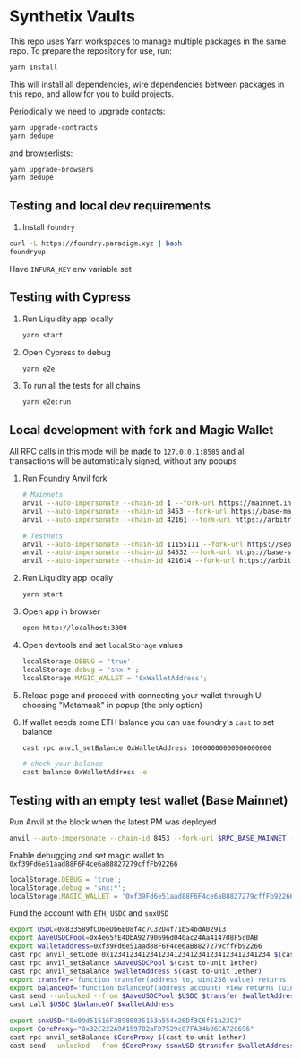 # Synthetix Vaults

This repo uses Yarn workspaces to manage multiple packages in the same repo. To prepare the repository for use, run:

```sh
yarn install
```

This will install all dependencies, wire dependencies between packages in this repo, and allow for you to build projects.

Periodically we need to upgrade contacts:

```sh
yarn upgrade-contracts
yarn dedupe
```

and browserlists:

```sh
yarn upgrade-browsers
yarn dedupe
```

## Testing and local dev requirements

1. Install `foundry`

```sh
curl -L https://foundry.paradigm.xyz | bash
foundryup
```

Have `INFURA_KEY` env variable set

## Testing with Cypress

1.  Run Liquidity app locally

    ```sh
    yarn start
    ```

2.  Open Cypress to debug

    ```sh
    yarn e2e
    ```

3.  To run all the tests for all chains
    ```sh
    yarn e2e:run
    ```

## Local development with fork and Magic Wallet

All RPC calls in this mode will be made to `127.0.0.1:8585`
and all transactions will be automatically signed, without any popups

1.  Run Foundry Anvil fork

    ```sh
    # Mainnets
    anvil --auto-impersonate --chain-id 1 --fork-url https://mainnet.infura.io/v3/$INFURA_KEY --fork-block-number 21233424
    anvil --auto-impersonate --chain-id 8453 --fork-url https://base-mainnet.infura.io/v3/$INFURA_KEY --fork-block-number 27486800
    anvil --auto-impersonate --chain-id 42161 --fork-url https://arbitrum-mainnet.infura.io/v3/$INFURA_KEY --fork-block-number 271813668

    # Testnets
    anvil --auto-impersonate --chain-id 11155111 --fork-url https://sepolia.infura.io/v3/$INFURA_KEY
    anvil --auto-impersonate --chain-id 84532 --fork-url https://base-sepolia.infura.io/v3/$INFURA_KEY
    anvil --auto-impersonate --chain-id 421614 --fork-url https://arbitrum-sepolia.infura.io/v3/$INFURA_KEY
    ```

2.  Run Liquidity app locally

    ```sh
    yarn start
    ```

3.  Open app in browser

    ```sh
    open http://localhost:3000
    ```

4.  Open devtools and set `localStorage` values

    ```js
    localStorage.DEBUG = 'true';
    localStorage.debug = 'snx:*';
    localStorage.MAGIC_WALLET = '0xWalletAddress';
    ```

5.  Reload page and proceed with connecting your wallet through UI choosing "Metamask" in popup
    (the only option)

6.  If wallet needs some ETH balance you can use foundry's `cast` to set balance

    ```sh
    cast rpc anvil_setBalance 0xWalletAddress 10000000000000000000

    # check your balance
    cast balance 0xWalletAddress -e
    ```

## Testing with an empty test wallet (Base Mainnet)

Run Anvil at the block when the latest PM was deployed

```sh
anvil --auto-impersonate --chain-id 8453 --fork-url $RPC_BASE_MAINNET --no-rate-limit --accounts 0 --fork-block-number 27486800 --memory-limit 6442450944
```

Enable debugging and set magic wallet to `0xf39Fd6e51aad88F6F4ce6aB8827279cffFb92266`

```js
localStorage.DEBUG = 'true';
localStorage.debug = 'snx:*';
localStorage.MAGIC_WALLET = '0xf39Fd6e51aad88F6F4ce6aB8827279cffFb92266';
```

Fund the account with `ETH`, `USDC` and `snxUSD`

```sh
export USDC=0x833589fCD6eDb6E08f4c7C32D4f71b54bdA02913
export AaveUSDCPool=0x4e65fE4DbA92790696d040ac24Aa414708F5c0AB
export walletAddress=0xf39Fd6e51aad88F6F4ce6aB8827279cffFb92266
cast rpc anvil_setCode 0x1234123412341234123412341234123412341234 $(cast from-utf8 FORK)
cast rpc anvil_setBalance $AaveUSDCPool $(cast to-unit 1ether)
cast rpc anvil_setBalance $walletAddress $(cast to-unit 1ether)
export transfer='function transfer(address to, uint256 value) returns (bool)'
export balanceOf='function balanceOf(address account) view returns (uint256)'
cast send --unlocked --from $AaveUSDCPool $USDC $transfer $walletAddress 1000000000
cast call $USDC $balanceOf $walletAddress

export snxUSD="0x09d51516F38980035153a554c26Df3C6f51a23C3"
export CoreProxy="0x32C222A9A159782aFD7529c87FA34b96CA72C696"
cast rpc anvil_setBalance $CoreProxy $(cast to-unit 1ether)
cast send --unlocked --from $CoreProxy $snxUSD $transfer $walletAddress 1000ether
```
